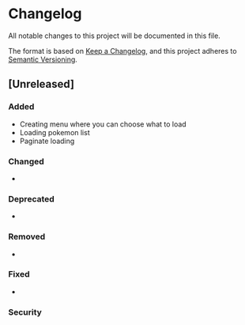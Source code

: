 # Changelog

All notable changes to this project will be documented in this file.

The format is based on [Keep a Changelog](https://keepachangelog.com/en/1.0.0/),
and this project adheres to [Semantic Versioning](https://semver.org/spec/v2.0.0.html).

## [Unreleased]

### Added

- Creating menu where you can choose what to load
- Loading pokemon list
- Paginate loading

### Changed

-

### Deprecated

-

### Removed

-

### Fixed

-

### Security
